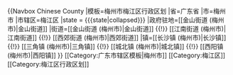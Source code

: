 {{Navbox Chinese County
|模板=梅州市梅江区行政区划
|省=广东省
|市=梅州市
|市辖区=梅江区
|state = {{{state<includeonly>|collapsed</includeonly>}}}
|政府驻地=[[金山街道 (梅州市)|金山街道]]
|街道=[[金山街道 (梅州市)|金山街道]] {{!}} [[江南街道 (梅州市)|江南街道]] {{!}} [[西郊街道 (梅州市)|西郊街道]]
|镇=[[长沙镇 (梅州市)|长沙镇]] {{!}} [[三角镇 (梅州市)|三角镇]] {{!}} [[城北镇 (梅州市)|城北镇]] {{!}} [[西阳镇 (梅州市)|西阳镇]] 
}}<noinclude> 
[[Category:广东市辖区模板|梅州市]]
[[Category:梅江区]]
[[Category:梅江区行政区划]]
</noinclude>